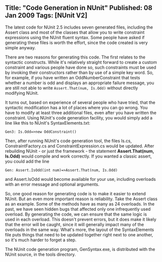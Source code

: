 Title: "Code Generation in NUnit"
Published: 08 Jan 2009
Tags: [NUnit V2]
---
The latest code for NUnit 2.5 includes seven generated files, including the Assert class and most of the classes that allow you to write constraint expressions using the NUnit fluent syntax. Some people have asked if generating these files is worth the effort, since the code created is very simple anyway.

There are two reasons for generating this code. The first relates to the syntactic constructs. While it's relatively straight forward to create a custom constraint and various people have done so, such constraints must be used by invoking their constructors rather than by use of a simple key word. So, for example, if you have written an OddNumberConstraint that tests whether a number is odd and displays an appropriate failure message, you are still not able to write `Assert.That(num, Is.Odd)` without directly modifying NUnit.

It turns out, based on experience of several people who have tried, that the syntactic modification has a lot of places where you can go wrong. You have to modify at least three additional files, even after you have written the constraint. Using NUnit's code generation facility, you would simply add a line like this to NUnit's SyntaxElements.txt:


```text
Gen3: Is.Odd=>new OddConstraint()
```

Then, after running NUnit's code generation tool, the files Is.cs, ConstraintFactory.cs and ConstraintExpression.cs would be updated. After rebuilding NUnit - or just the framework - the statement **Assert.That(num, Is.Odd)** would compile and work correctly. If you wanted a classic assert, you could add the line

```text
Gen: Assert.IsOdd(int num)=>Assert.That(num, Is.Odd)
```

and Assert.IsOdd would become available for your use, including overloads with an error message and optional arguments.

So, one good reason for generating code is to make it easier to extend NUnit. But an even more important reason is reliability. Take the Assert class as an example. Some of the methods have as many as 24 overloads. In the past, we have seen hidden bugs that affected only one infrequently used overload. By generating the code, we can ensure that the same logic is used in each overload. This doesn't prevent errors, but it does make it likely that the error will be caught, since it will generally impact many of the overloads in the same way. What's more, the layout of the SyntaxElements file puts things that need to be updated together right next to one another, so it's much harder to forget a step.

The NUnit code generation program, GenSyntax.exe, is distributed with the NUnit source, in the tools directory.
